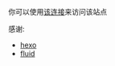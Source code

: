 
你可以使用[该连接](https://misaka12843.github.io/mono/)来访问该站点

感谢:
- [hexo](https://github.com/hexojs/hexo/)
- [fluid](https://github.com/fluid-dev/hexo-theme-fluid)
